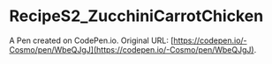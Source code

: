 # RecipeS2_ZucchiniCarrotChicken

A Pen created on CodePen.io. Original URL: [https://codepen.io/-Cosmo/pen/WbeQJgJ](https://codepen.io/-Cosmo/pen/WbeQJgJ).

